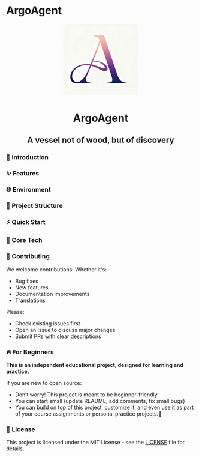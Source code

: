 # ArgoAgent

<div align="center">
  <img src="./pics/logo.png" alt="Logo" width="200">
  <h1 align="center">ArgoAgent</h1>
  <h2 align="center">A vessel not of wood, but of discovery</h2>
</div>


### 🚀 Introduction



### ✨ Features


### 🌐 Environment



### 📂 Project Structure

### ⚡ Quick Start

### 🎯 Core Tech


### 🤝 Contributing

We welcome contributions! Whether it's:

- Bug fixes
- New features
- Documentation improvements
- Translations

Please:  
- Check existing issues first  
- Open an issue to discuss major changes  
- Submit PRs with clear descriptions  



### 🔥 For Beginners

**This is an independent educational project, designed for learning and practice.**

If you are new to open source:
- Don’t worry! This project is meant to be beginner-friendly 
- You can start small (update README, add comments, fix small bugs) 
- You can build on top of this project, customize it, and even use it as part of your course assignments or personal practice projects.🤪

### 🎉 License
This project is licensed under the MIT License - see the [LICENSE](LICENSE) file for details.